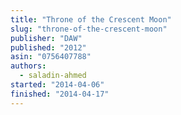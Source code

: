 ```yaml
---
title: "Throne of the Crescent Moon"
slug: "throne-of-the-crescent-moon"
publisher: "DAW"
published: "2012"
asin: "0756407788"
authors:
  - saladin-ahmed
started: "2014-04-06"
finished: "2014-04-17"
---
```

